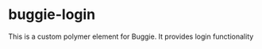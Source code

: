 # buggie-login
This is a custom polymer element for Buggie. It provides login functionality
<buggie-login>
